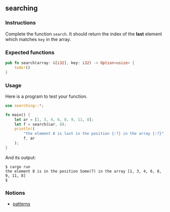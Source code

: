 ## searching

### Instructions

Complete the function `search`. It should return the index of the **last** element which matches `key` in the array.

### Expected functions

```rust
pub fn search(array: &[i32], key: i32) -> Option<usize> {
    todo!()
}
```

### Usage

Here is a program to test your function.

```rust
use searching::*;

fn main() {
    let ar = [1, 3, 4, 6, 8, 9, 11, 8];
    let f = search(&ar, 8);
    println!(
        "the element 8 is last in the position {:?} in the array {:?}",
        f, ar
    );
}
```

And its output:

```console
$ cargo run
the element 8 is in the position Some(7) in the array [1, 3, 4, 6, 8, 9, 11, 8]
$
```

### Notions

- [patterns](https://doc.rust-lang.org/book/ch18-00-patterns.html)
